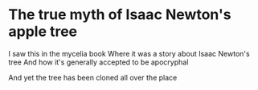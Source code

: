 # The true myth of Isaac Newton's apple tree

I saw this in the mycelia book
Where it was a story about Isaac Newton's tree
And how it's generally accepted to be apocryphal

And yet the tree has been cloned all over the place